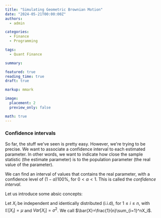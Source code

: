 ```yaml
---
title: "Simulating Geometric Brownian Motion"
date: "2024-05-21T00:00:00Z"
authors:
  - admin

categories:
  - Finance
  - Programming

tags:
  - Quant Finance

summary:  

featured: true
reading_time: true
draft: true

markup: mmark

image:
  placement: 2
  preview_only: false

math: true
---
```


### Confidence intervals

So far, the stuff we've seen is pretty easy. However, we're trying to be precise. We want to associate a confidence interval to each estimated parameter. In other words, we want to indicate how close the sample statistic (the estimate parameter) is to the population parameter (the real value of the parameter).

We can find an interval of values that contains the real parameter, with a confidence level of $(1-\alpha)100\%$, for $0<\alpha<1$. This is called the *confidence interval*.

Let us introduce some absic concepts:

Let $X_i$ be independent and identically distributed (i.i.d), for $1\leq i\leq n$, with $\mathbb{E}[X_i]=\mu$ and $\textit{Var}[X_i]=\sigma^2$. We call $\bar{X}=\frac{1}{n}\sum_{i=1}^nX_i$.